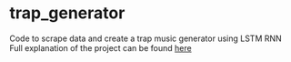# trap_generator
Code to scrape data and create a trap music generator using LSTM RNN
Full explanation of the project can be found [here](http://zeager.xyz/Trap-Generator/)
